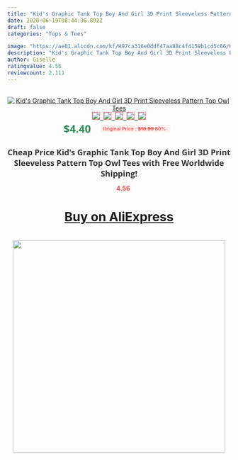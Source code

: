 ```yaml
---
title: "Kid's Graphic Tank Top Boy And Girl 3D Print Sleeveless Pattern Top Owl Tees"
date: 2020-06-19T08:44:36.892Z
draft: false
categories: "Tops & Tees"

image: "https://ae01.alicdn.com/kf/H97ca316e0ddf47aa88c4f4159b1cd5c66/Kid-s-Graphic-Tank-Top-Boy-And-Girl-3D-Print-Sleeveless-Pattern-Top-Owl-Tees.jpg"
description: "Kid's Graphic Tank Top Boy And Girl 3D Print Sleeveless Pattern Top Owl Tees"
author: Giselle
ratingvalue: 4.56
reviewcount: 2.111
---
```

<br>
<div style="text-align: center;">
<a href="https://s.click.aliexpress.com/e/_9uyQSp" target="_blank" rel="nofollow noopener noreferrer"><img alt="Kid's Graphic Tank Top Boy And Girl 3D Print Sleeveless Pattern Top Owl Tees" class="magnifier-image" src="https://ae01.alicdn.com/kf/H97ca316e0ddf47aa88c4f4159b1cd5c66/Kid-s-Graphic-Tank-Top-Boy-And-Girl-3D-Print-Sleeveless-Pattern-Top-Owl-Tees.jpg_640x640.jpg">
<br>
<img style="border:1px solid salmon" src="https://ae01.alicdn.com/kf/H97ca316e0ddf47aa88c4f4159b1cd5c66/Kid-s-Graphic-Tank-Top-Boy-And-Girl-3D-Print-Sleeveless-Pattern-Top-Owl-Tees.jpg_120x120.jpg">&nbsp;&nbsp;<img style="border:1px solid salmon" src="https://ae01.alicdn.com/kf/Hd6e10628e76743fd81611493e1abd8494/Kid-s-Graphic-Tank-Top-Boy-And-Girl-3D-Print-Sleeveless-Pattern-Top-Owl-Tees.jpg_120x120.jpg">&nbsp;&nbsp;<img style="border:1px solid salmon" src="_120x120.jpg">&nbsp;&nbsp;<img style="border:1px solid salmon" src="_120x120.jpg">&nbsp;&nbsp;<img style="border:1px solid salmon" src="_120x120.jpg"></a></div><br0>
<div style="text-align: center;"><span style="background-color: white; border: 0px; box-sizing: border-box; color: seagreen; display: inline-block; font-family: &quot;open sans&quot; , &quot;arial&quot; , &quot;helvetica&quot; , sans-serif , &quot;heiti&quot;; font-size: 24px; font-stretch: inherit; font-weight: 700; line-height: inherit; margin: 0px 10px 0px 0px; padding: 0px; vertical-align: middle;">$4.40 </span>
<span style="background: rgb(255 , 241 , 241); border-radius: 3px; border: 0px; box-sizing: border-box; color: #ff4747; display: inline-block; font-family: inherit; font-size: 12px; font-stretch: inherit; font-style: inherit; font-variant: inherit; font-weight: 600; line-height: inherit; margin: 0px; padding: 2px 5px; transform: scale(0.9); vertical-align: middle;">Original Price : <b style="text-decoration: line-through;">$10.99 </b> 60%&nbsp;&nbsp;</span></div>
<h1 style="color: #333333; display: inline-block; font-family: &quot;open sans&quot; , &quot;arial&quot; , &quot;helvetica&quot; , sans-serif , &quot;heiti&quot;; font-size: 18px; font-stretch: inherit; font-weight: 700; text-align: center;">Cheap Price Kid's Graphic Tank Top Boy And Girl 3D Print Sleeveless Pattern Top Owl Tees with Free Worldwide Shipping!</h1>
<div style="color: #ff4747; text-align: center;">
<img src="https://4.bp.blogspot.com/-M0ZcTcb-5uY/XleCXlxnR4I/AAAAAAAAAEc/OrjgMkXV1oMQFaCRZj5HQwOCBcu3w1FegCPcBGAYYCw/s1600/star.png" style="height: 15px;">&nbsp;<b>4.56</b></div>
<div class="button_cont" align="center"><a class="buynow_a" href="https://s.click.aliexpress.com/e/_9uyQSp" target="_blank" rel="nofollow noopener noreferrer"><H1>Buy on AliExpress</H1></a></div><br>
<div class="separator" style="clear: both; text-align: center;">
<img src="https://lh3.googleusercontent.com/-pTy5HemUv9M/XlePHvY0dAI/AAAAAAAAAE4/0nX5iRUoIWY8eMW9Dpxeirr157OZliDIgCLcBGAsYHQ/s1600/badge.gif" width="480">
</div>
